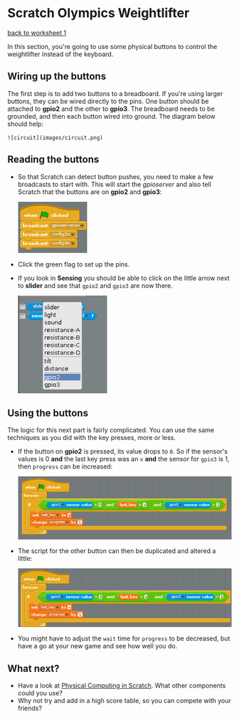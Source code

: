 # Scratch Olympics Weightlifter

[back to worksheet 1](worksheet.md)

In this section, you're going to use some physical buttons to control the weightlifter instead of the keyboard.

## Wiring up the buttons

The first step is to add two buttons to a breadboard. If you're using larger buttons, they can be wired directly to the pins. One button should be attached to **gpio2** and the other to **gpio3**. The breadboard needs to be grounded, and then each button wired into ground. The diagram below should help:

    ![circuit](images/circuit.png)
	
## Reading the buttons

- So that Scratch can detect button pushes, you need to make a few broadcasts to start with. This will start the *gpioserver* and also tell Scratch that the buttons are on **gpio2** and **gpio3**:

    ![capture](images/capture25.png)
	
- Click the green flag to set up the pins.

- If you look in **Sensing** you should be able to click on the little arrow next to **slider** and see that `gpio2` and `gpio3` are now there.

    ![capture](images/capture26.png)

## Using the buttons

The logic for this next part is fairly complicated. You can use the same techniques as you did with the key presses, more or less.

- If the button on **gpio2** is pressed, its value drops to `0`. So if the sensor's values is 0 **and** the last key press was an `x` **and** the sensor for `gpio3` is 1, then `progress` can be increased:

    ![capture](images/capture27.png)
	
- The script for the other button can then be duplicated and altered a little:

    ![capture](images/capture28.png)

- You might have to adjust the `wait` time for `progress` to be decreased, but have a go at your new game and see how well you do.

## What next?

- Have a look at [Physical Computing in Scratch](https://www.raspberrypi.org/learning/physical-computing-with-scratch/). What other components could you use?
- Why not try and add in a high score table, so you can compete with your friends?
